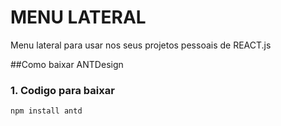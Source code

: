 # MENU LATERAL

Menu lateral para usar nos seus projetos pessoais de REACT.js


##Como baixar ANTDesign

### 1. Codigo para baixar

```bash
npm install antd
```
